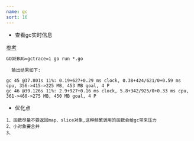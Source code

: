 ```yaml
---
name: gc
sort: 16
---
```


- 查看gc实时信息

[参考](http://www.cnblogs.com/gao88/p/9850235.html)

```
GODEBUG=gctrace=1 go run *.go
```
	
```
  输出结果如下:

gc 45 @37.801s 11%: 0.19+627+0.29 ms clock, 0.38+424/621/0+0.59 ms cpu, 356->415->225 MB, 453 MB goal, 4 P
gc 46 @39.126s 11%: 2.9+927+0.16 ms clock, 5.8+342/925/0+0.33 ms cpu, 361->460->275 MB, 450 MB goal, 4 P
```	


- 优化点

```
1、函数尽量不要返回map、slice对象,这种频繁调用的函数会给gc带来压力
2、小对象要合并
3、
```